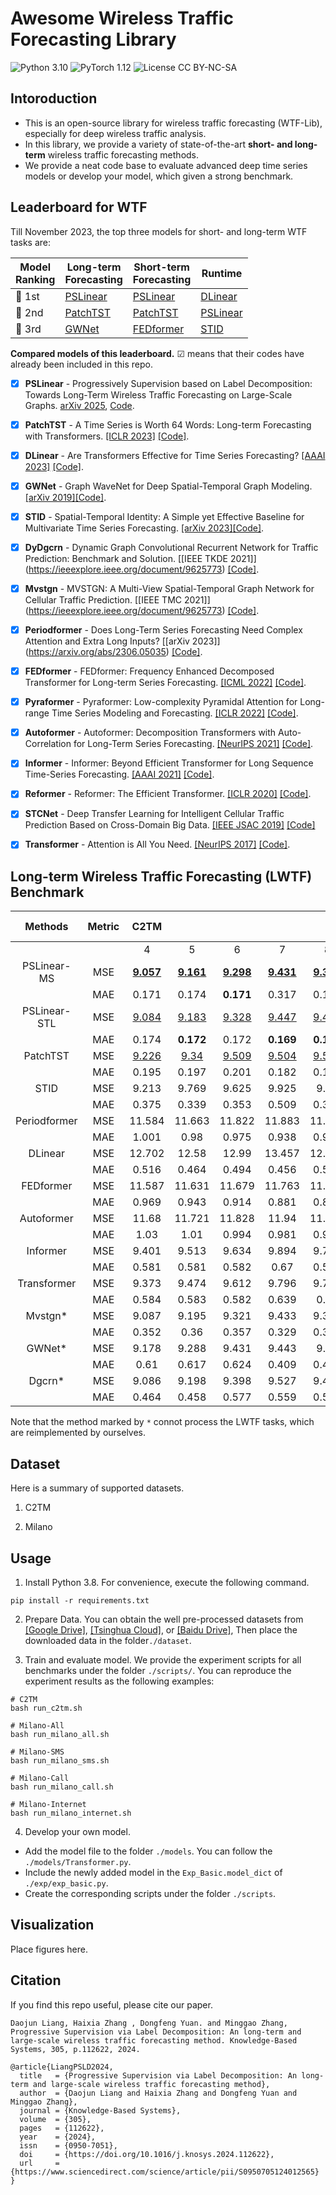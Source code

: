 # Awesome Wireless Traffic Forecasting Library

![Python 3.10](https://img.shields.io/badge/python-3.10-green.svg?style=plastic)
![PyTorch 1.12](https://img.shields.io/badge/PyTorch%20-%23EE4C2C.svg?style=plastic)
![License CC BY-NC-SA](https://img.shields.io/badge/license-CC_BY--NC--SA--green.svg?style=plastic)

## Intoroduction

- This is an open-source library for wireless traffic forecasting (WTF-Lib), especially for deep wireless traffic analysis.
- In this library, we provide a variety of state-of-the-art **short- and long-term** wireless traffic forecasting methods. 
- We provide a neat code base to evaluate advanced deep time series models or develop your model, which given a strong benchmark.

## Leaderboard for WTF

Till November 2023, the top three models for short- and long-term WTF tasks are:

| Model<br>Ranking | Long-term<br>Forecasting                          | Short-term<br>Forecasting                                    | Runtime                                            |
| ---------------- |---------------------------------------------------| ------------------------------------------------------------ |----------------------------------------------------|
| 🥇 1st            | [PSLinear](http://arxiv.org/abs/2501.06255)        | [PSLinear](http://arxiv.org/abs/2501.06255)        | [DLinear](https://github.com/cure-lab/LTSF-Linear) |
| 🥈 2nd            | [PatchTST](https://github.com/yuqinie98/PatchTST) | [PatchTST](https://github.com/yuqinie98/PatchTST) | [PSLinear](http://arxiv.org/abs/2501.06255)         |
| 🥉 3rd            | [GWNet](https://arxiv.org/abs/1906.00121)         | [FEDformer](https://github.com/MAZiqing/FEDformer) | [STID](https://github.com/zezhishao/STID)          |


**Compared models of this leaderboard.** ☑ means that their codes have already been included in this repo.

  - [x] **PSLinear** -  Progressively Supervision based on Label Decomposition: Towards Long-Term Wireless Traffic Forecasting on Large-Scale Graphs. [arXiv 2025](http://arxiv.org/abs/2501.06255), [Code](https://github.com/Anoise/WTFlib).

  - [x] **PatchTST** - A Time Series is Worth 64 Words: Long-term Forecasting with Transformers. [[ICLR 2023]](https://openreview.net/pdf?id=Jbdc0vTOcol) [[Code]](https://github.com/thuml/Time-Series-Library/blob/main/models/PatchTST.py).

  - [x] **DLinear** - Are Transformers Effective for Time Series Forecasting? [[AAAI 2023]](https://arxiv.org/pdf/2205.13504.pdf) [[Code]](https://github.com/cure-lab/LTSF-Linear).

  - [x] **GWNet** - Graph WaveNet for Deep Spatial-Temporal Graph Modeling. [[arXiv 2019]](https://arxiv.org/abs/1906.00121)[[Code]](https://github.com/nnzhan/Graph-WaveNet).

  - [x] **STID** - Spatial-Temporal Identity: A Simple yet Effective Baseline for Multivariate Time Series Forecasting. [[arXiv 2023]](https://arxiv.org/abs/2208.05233)[[Code]](https://github.com/zezhishao/STID).

  - [x] **DyDgcrn** - Dynamic Graph Convolutional Recurrent Network for Traffic Prediction: Benchmark and Solution. [[IEEE TKDE 2021]] (https://ieeexplore.ieee.org/document/9625773) [[Code]](https://github.com/tsinghua-fib-lab/Traffic-Benchmark).

  - [x] **Mvstgn** - MVSTGN: A Multi-View Spatial-Temporal Graph Network for Cellular Traffic Prediction. [[IEEE TMC 2021]] (https://ieeexplore.ieee.org/document/9625773) [[Code]](https://github.com/glab2019/MVSTGN).

  - [x] **Periodformer** - Does Long-Term Series Forecasting Need Complex Attention and Extra Long Inputs? [[arXiv 2023]] (https://arxiv.org/abs/2306.05035) [[Code]](https://github.com/Anoise/Periodformer).

  - [x] **FEDformer** - FEDformer: Frequency Enhanced Decomposed Transformer for Long-term Series Forecasting. [[ICML 2022]](https://proceedings.mlr.press/v162/zhou22g.html) [[Code]](https://github.com/thuml/Time-Series-Library/blob/main/models/FEDformer.py).

  - [x] **Pyraformer** - Pyraformer: Low-complexity Pyramidal Attention for Long-range Time Series Modeling and Forecasting. [[ICLR 2022]](https://openreview.net/pdf?id=0EXmFzUn5I) [[Code]](https://github.com/thuml/Time-Series-Library/blob/main/models/Pyraformer.py).

  - [x] **Autoformer** - Autoformer: Decomposition Transformers with Auto-Correlation for Long-Term Series Forecasting. [[NeurIPS 2021]](https://openreview.net/pdf?id=I55UqU-M11y) [[Code]](https://github.com/thuml/Time-Series-Library/blob/main/models/Autoformer.py).

  - [x] **Informer** - Informer: Beyond Efficient Transformer for Long Sequence Time-Series Forecasting. [[AAAI 2021]](https://ojs.aaai.org/index.php/AAAI/article/view/17325/17132) [[Code]](https://github.com/thuml/Time-Series-Library/blob/main/models/Informer.py).

  - [x] **Reformer** - Reformer: The Efficient Transformer. [[ICLR 2020]](https://openreview.net/forum?id=rkgNKkHtvB) [[Code]](https://github.com/thuml/Time-Series-Library/blob/main/models/Reformer.py).

  - [x] **STCNet** - Deep Transfer Learning for Intelligent Cellular Traffic Prediction Based on Cross-Domain Big Data. [[IEEE JSAC 2019]](https://ieeexplore.ieee.org/document/8667446) [[Code]](https://github.com/zctzzy/STCNet)

  - [x] **Transformer** - Attention is All You Need. [[NeurIPS 2017]](https://proceedings.neurips.cc/paper/2017/file/3f5ee243547dee91fbd053c1c4a845aa-Paper.pdf) [[Code]](https://github.com/thuml/Time-Series-Library/blob/main/models/Transformer.py).




## Long-term Wireless Traffic Forecasting (LWTF) Benchmark 

|   Methods    | Metric |                               C2TM                                |                                                                   |                                                                   |                                                                   |                                                                   |                               Milano-All                                |                                                                         |                                                                         |                                                                         |                                CBSD                                |                                                                  |                                                                  |                                                                    | 
|:------------:|:------:|:-----------------------------------------------------------------:|:-----------------------------------------------------------------:|:-----------------------------------------------------------------:|:-----------------------------------------------------------------:|:-----------------------------------------------------------------:|:-----------------------------------------------------------------------:|:-----------------------------------------------------------------------:|:-----------------------------------------------------------------------:|:-----------------------------------------------------------------------:|:------------------------------------------------------------------:|:----------------------------------------------------------------:|:----------------------------------------------------------------:|:------------------------------------------------------------------:|
|              |        |                                 4                                 |                                 5                                 |                                 6                                 |                                 7                                 |                                 8                                 |                                   24                                    |                                   36                                    |                                   48                                    |                                   72                                    |                                 24                                 |                                36                                |                                48                                |                                 72                                 |  |
| PSLinear-MS  | MSE    | [**9.057**](./logs/C2TM_LongForecasting/DecomLinear_C2TM_8_4.log) | [**9.161**](./logs/C2TM_LongForecasting/DecomLinear_C2TM_8_5.log) | [**9.298**](./logs/C2TM_LongForecasting/DecomLinear_C2TM_8_6.log) | [**9.431**](./logs/C2TM_LongForecasting/DecomLinear_C2TM_8_7.log) | [**9.389**](./logs/C2TM_LongForecasting/DecomLinear_C2TM_8_8.log) | [**0.633**](./logs/Milano_LongForecasting/DecomLinear_Milano_36_24.log) | [**0.775**](./logs/Milano_LongForecasting/DecomLinear_Milano_36_36.log) | [**0.907**](./logs/Milano_LongForecasting/DecomLinear_Milano_36_48.log) | [**1.184**](./logs/Milano_LongForecasting/DecomLinear_Milano_36_72.log) | [**1.641**](./logs/CBSD_LongForecasting/DecomLinear_CBS_36_24.log) |  [1.772](./logs/CBSD_LongForecasting/DecomLinear_CBS_36_36.log)  |  [1.822](./logs/CBSD_LongForecasting/DecomLinear_CBS_36_48.log)  | [**1.955**](./logs/CBSD_LongForecasting/DecomLinear_CBS_36_72.log) |  |
|              | MAE    |                               0.171                               |                               0.174                               |                             **0.171**                             |                               0.317                               |                               0.169                               |                                **0.249**                                |                                **0.269**                                |                                  0.285                                  |                                **0.301**                                |                             **0.625**                              |                            **0.644**                             |                            **0.646**                             |                             **0.660**                              |  |
| PSLinear-STL | MSE    |  [9.084](./logs/C2TM_LongForecasting/DecomLinearV2_C2TM_8_4.log)  |  [9.183](./logs/C2TM_LongForecasting/DecomLinearV2_C2TM_8_5.log)  |  [9.328](./logs/C2TM_LongForecasting/DecomLinearV2_C2TM_8_6.log)  |  [9.447](./logs/C2TM_LongForecasting/DecomLinearV2_C2TM_8_7.log)  |  [9.400](./logs/C2TM_LongForecasting/DecomLinearV2_C2TM_8_8.log)  |  [0.708](./logs/Milano_LongForecasting/DecomLinearV2_Milano_36_24.log)  |  [0.870](./logs/Milano_LongForecasting/DecomLinearV2_Milano_36_36.log)  |  [1.062](./logs/Milano_LongForecasting/DecomLinearV2_Milano_36_48.log)  |  [1.366](./logs/Milano_LongForecasting/DecomLinearV2_Milano_36_72.log)  |  [1.644](./logs/CBSD_LongForecasting/DecomLinearV2_CBS_36_24.log)  | [1.759](./logs/CBSD_LongForecasting/DecomLinearV2_CBS_36_36.log) | [1.821](./logs/CBSD_LongForecasting/DecomLinearV2_CBS_36_48.log) |   [1.965](./logs/CBSD_LongForecasting/DecomLinear_CBS_36_72.log)   |  |
|              | MAE    |                               0.174                               |                             **0.172**                             |                               0.172                               |                             **0.169**                             |                             **0.167**                             |                                  0.275                                  |                                  0.294                                  |                                  0.315                                  |                                  0.343                                  |                               0.633                                |                              0.649                               |                              0.653                               |                               0.669                                |  |
|   PatchTST   | MSE    |    [9.226](./logs/C2TM_LongForecasting/PatchTST_C2TM_8_4.log)     |     [9.34](./logs/C2TM_LongForecasting/PatchTST_C2TM_8_5.log)     |    [9.509](./logs/C2TM_LongForecasting/PatchTST_C2TM_8_6.log)     |    [9.504](./logs/C2TM_LongForecasting/PatchTST_C2TM_8_7.log)     |    [9.561](./logs/C2TM_LongForecasting/PatchTST_C2TM_8_8.log)     |    [0.662](./logs/Milano_LongForecasting/PatchTST_Milano_36_24.log)     |    [0.832](./logs/Milano_LongForecasting/PatchTST_Milano_36_36.log)     |    [0.929](./logs/Milano_LongForecasting/PatchTST_Milano_36_48.log)     |    [1.222](./logs/Milano_LongForecasting/PatchTST_Milano_36_72.log)     |     [1.87](./logs/CBSD_LongForecasting/PatchTST_CBS_36_24.log)     |                              [2.036](./logs/CBSD_LongForecasting/PatchTST_CBS_36_36.log)                              |   [2.113](./logs/CBSD_LongForecasting/PatchTST_CBS_36_48.log)    |    [2.084](./logs/CBSD_LongForecasting/PatchTST_CBS_36_72.log)     |  |
|              | MAE    |                               0.195                               |                               0.197                               |                               0.201                               |                               0.182                               |                               0.192                               |                                  0.254                                  |                                  0.273                                  |                                **0.282**                                |                                  0.302                                  |                               0.706                                |                              0.736                               |                              0.735                               |                               0.697                                |  |
|     STID     | MSE    |                               9.213                               |                               9.769                               |                               9.625                               |                               9.925                               |                               9.56                                |                                  0.73                                   |                                  0.84                                   |                                  0.985                                  |                                  1.248                                  |                               2.066                                |                              2.038                               |                              1.986                               |                               2.416                                |  |
|              | MAE    |                               0.375                               |                               0.339                               |                               0.353                               |                               0.509                               |                               0.387                               |                                  0.367                                  |                                  0.382                                  |                                  0.377                                  |                                  0.404                                  |                               0.744                                |                              0.738                               |                              0.706                               |                               0.797                                |  |
| Periodformer | MSE    |                              11.584                               |                              11.663                               |                              11.822                               |                              11.883                               |                              11.818                               |                                  1.341                                  |                                  1.457                                  |                                  1.583                                  |                                  1.892                                  |                               5.139                                |                              5.491                               |                              5.335                               |                               5.515                                |  |
|              | MAE    |                               1.001                               |                               0.98                                |                               0.975                               |                               0.938                               |                               0.923                               |                                  0.571                                  |                                  0.539                                  |                                  0.542                                  |                                  0.54                                   |                               1.213                                |                              1.251                               |                              1.231                               |                               1.235                                |  |
|   DLinear    | MSE    |                              12.702                               |                               12.58                               |                               12.99                               |                              13.457                               |                              12.945                               |                                  0.898                                  |                                  1.031                                  |                                  1.106                                  |                                  1.338                                  |                               2.414                                |                              2.576                               |                              2.584                               |                                2.7                                 |  |
|              | MAE    |                               0.516                               |                               0.464                               |                               0.494                               |                               0.456                               |                               0.556                               |                                  0.359                                  |                                  0.37                                   |                                  0.392                                  |                                  0.403                                  |                               0.781                                |                              0.805                               |                              0.806                               |                               0.815                                |  |
|  FEDformer   | MSE    |                              11.587                               |                              11.631                               |                              11.679                               |                              11.763                               |                              11.544                               |                                  1.836                                  |                                  1.836                                  |                                  1.961                                  |                                  2.274                                  |                               6.048                                |                              6.368                               |                              6.474                               |                               6.434                                |  |
|              | MAE    |                               0.969                               |                               0.943                               |                               0.914                               |                               0.881                               |                               0.825                               |                                  0.734                                  |                                  0.734                                  |                                  0.762                                  |                                  0.772                                  |                               1.424                                |                              1.469                               |                              1.472                               |                               1.474                                |  |
|  Autoformer  | MSE    |                               11.68                               |                              11.721                               |                              11.828                               |                               11.94                               |                              11.832                               |                                  1.796                                  |                                  2.652                                  |                                  2.571                                  |                                  2.617                                  |                               6.107                                |                              6.345                               |                              6.089                               |                               6.078                                |  |
|              | MAE    |                               1.03                                |                               1.01                                |                               0.994                               |                               0.981                               |                               0.951                               |                                  0.733                                  |                                  0.999                                  |                                  0.955                                  |                                  0.898                                  |                               1.453                                |                              1.472                               |                              1.432                               |                               1.412                                |  |
|   Informer   | MSE    |                               9.401                               |                               9.513                               |                               9.634                               |                               9.894                               |                               9.724                               |                                 20.268                                  |                                 20.236                                  |                                 20.292                                  |                                 20.394                                  |                               15.156                               |                              15.125                              |                              15.196                              |                               15.219                               |  |
|              | MAE    |                               0.581                               |                               0.581                               |                               0.582                               |                               0.67                                |                               0.577                               |                                  2.137                                  |                                  2.111                                  |                                  2.098                                  |                                  2.079                                  |                               2.365                                |                              2.362                               |                               2.37                               |                               2.372                                |  |
| Transformer  | MSE    |                               9.373                               |                               9.474                               |                               9.612                               |                               9.796                               |                               9.712                               |                                 20.049                                  |                                 20.019                                  |                                 20.113                                  |                                 20.243                                  |                               14.622                               |                              15.097                              |                              15.137                              |                               15.156                               |  |
|              | MAE    |                               0.584                               |                               0.583                               |                               0.582                               |                               0.639                               |                               0.58                                |                                  1.988                                  |                                  1.948                                  |                                  1.941                                  |                                  1.906                                  |                               2.339                                |                              2.351                               |                              2.352                               |                               2.392                                |  |
|   Mvstgn*    | MSE    |                               9.087                               |                               9.195                               |                               9.321                               |                               9.433                               |                               9.395                               |                                  1.372                                  |                                  1.443                                  |                                  2.656                                  |                                  2.928                                  |                               3.001                                |                              2.442                               |                              3.013                               |                               3.442                                |  |
|              | MAE    |                               0.352                               |                               0.36                                |                               0.357                               |                               0.329                               |                               0.337                               |                                  0.524                                  |                                  0.49                                   |                                  0.559                                  |                                  0.731                                  |                               0.813                                |                              0.783                               |                              0.861                               |                               0.907                                |  |
|    GWNet*    | MSE    |                               9.178                               |                               9.288                               |                               9.431                               |                               9.443                               |                               9.42                                |                                  1.21                                   |                                  1.603                                  |                                  2.151                                  |                                  3.413                                  |                               1.893                                |                               2.06                               |                              2.074                               |                               2.225                                |  |
|              | MAE    |                               0.61                                |                               0.617                               |                               0.624                               |                               0.409                               |                               0.412                               |                                  0.48                                   |                                  0.526                                  |                                  0.564                                  |                                  0.573                                  |                               0.714                                |                               0.76                               |                              0.739                               |                               0.754                                |  |
|    Dgcrn*    | MSE    |                               9.086                               |                               9.198                               |                               9.398                               |                               9.527                               |                               9.478                               |                                    -                                    |                                    -                                    |                                    -                                    |                                    -                                    |                                 -                                  |                                -                                 |                                -                                 |                                 -                                  |  |
|              | MAE    |                               0.464                               |                               0.458                               |                               0.577                               |                               0.559                               |                               0.539                               |                                    -                                    |                                    -                                    |                                    -                                    |                                    -                                    |                                 -                                  |                                -                                 |                                -                                 |                                 -                                  |  |


Note that the method marked by `*` connot process the LWTF tasks, which are reimplemented by ourselves.

## Dataset

Here is a summary of supported datasets.

1. C2TM 


2. Milano



## Usage

1. Install Python 3.8. For convenience, execute the following command.

```
pip install -r requirements.txt
```

2. Prepare Data. You can obtain the well pre-processed datasets from [[Google Drive]](https://drive.google.com/drive/folders/13Cg1KYOlzM5C7K8gK8NfC-F3EYxkM3D2?usp=sharing), [[Tsinghua Cloud]](https://cloud.tsinghua.edu.cn/f/84fbc752d0e94980a610/), or [[Baidu Drive]](https://pan.baidu.com/s/1r3KhGd0Q9PJIUZdfEYoymg?pwd=i9iy), Then place the downloaded data in the folder`./dataset`. 


3. Train and evaluate model. We provide the experiment scripts for all benchmarks under the folder `./scripts/`. You can reproduce the experiment results as the following examples:

```
# C2TM
bash run_c2tm.sh

# Milano-All
bash run_milano_all.sh

# Milano-SMS
bash run_milano_sms.sh

# Milano-Call
bash run_milano_call.sh

# Milano-Internet
bash run_milano_internet.sh
```

4. Develop your own model.

- Add the model file to the folder `./models`. You can follow the `./models/Transformer.py`.
- Include the newly added model in the `Exp_Basic.model_dict` of  `./exp/exp_basic.py`.
- Create the corresponding scripts under the folder `./scripts`.

## Visualization

Place figures here.

## Citation

If you find this repo useful, please cite our paper.

```
Daojun Liang, Haixia Zhang , Dongfeng Yuan. and Minggao Zhang, Progressive Supervision via Label Decomposition: An long-term and large-scale wireless traffic forecasting method. Knowledge-Based Systems, 305, p.112622, 2024.

@article{LiangPSLD2024,
  title   = {Progressive Supervision via Label Decomposition: An long-term and large-scale wireless traffic forecasting method},
  author  = {Daojun Liang and Haixia Zhang and Dongfeng Yuan and Minggao Zhang},
  journal = {Knowledge-Based Systems},
  volume  = {305},
  pages   = {112622},
  year    = {2024},
  issn    = {0950-7051},
  doi     = {https://doi.org/10.1016/j.knosys.2024.112622},
  url     = {https://www.sciencedirect.com/science/article/pii/S0950705124012565}
}
```
